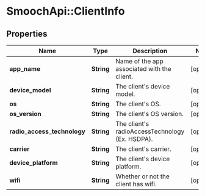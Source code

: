 # SmoochApi::ClientInfo

## Properties
Name | Type | Description | Notes
------------ | ------------- | ------------- | -------------
**app_name** | **String** | Name of the app associated with the client. | [optional] 
**device_model** | **String** | The client&#39;s device model. | [optional] 
**os** | **String** | The client&#39;s OS. | [optional] 
**os_version** | **String** | The client&#39;s OS version. | [optional] 
**radio_access_technology** | **String** | The client&#39;s radioAccessTechnology (Ex. HSDPA). | [optional] 
**carrier** | **String** | The client&#39;s carrier. | [optional] 
**device_platform** | **String** | The client&#39;s device platform. | [optional] 
**wifi** | **String** | Whether or not the client has wifi. | [optional] 


